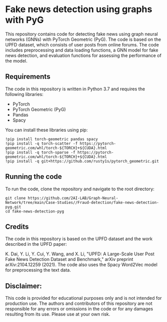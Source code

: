 # Fake news detection using graphs with PyG
This repository contains code for detecting fake news using graph neural networks (GNNs) with PyTorch Geometric (PyG). The code is based on the UPFD dataset, which consists of user posts from online forums. The code includes preprocessing and data loading functions, a GNN model for fake news detection, and evaluation functions for assessing the performance of the model.

## Requirements
The code in this repository is written in Python 3.7 and requires the following libraries:

* PyTorch
* PyTorch Geometric (PyG)
* Pandas
* Spacy

You can install these libraries using pip:

```
!pip install torch-geometric pandas spacy
!pip install -q torch-scatter -f https://pytorch-geometric.com/whl/torch-${TORCH}+${CUDA}.html
!pip install -q torch-sparse -f https://pytorch-geometric.com/whl/torch-${TORCH}+${CUDA}.html
!pip install -q git+https://github.com/rusty1s/pytorch_geometric.git
```

## Running the code
To run the code, clone the repository and navigate to the root directory:

```
git clone https://github.com/2AI-LAB/Graph-Neural-Network/tree/main/Case-Studies//Fraud-detection/fake-news-detection-pyg.git
cd fake-news-detection-pyg
```

## Credits
The code in this repository is based on the UPFD dataset and the work described in the UPFD paper:

K. Dai, Y. Li, Y. Cui, Y. Wang, and X. Li, "UPFD: A Large-Scale User Post Fake News Detection Dataset and Benchmark," arXiv preprint arXiv:2104.12259 (2021).
The code also uses the Spacy Word2Vec model for preprocessing the text data.

## Disclaimer:
This code is provided for educational purposes only and is not intended for production use. The authors and contributors of this repository are not responsible for any errors or omissions in the code or for any damages resulting from its use. Please use at your own risk.